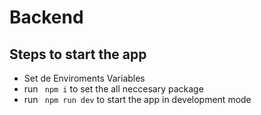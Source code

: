 # Backend

## Steps to start the app

- Set de Enviroments Variables
- run ``` npm i``` to set the all neccesary package
- run ``` npm run dev``` to start the app in development mode